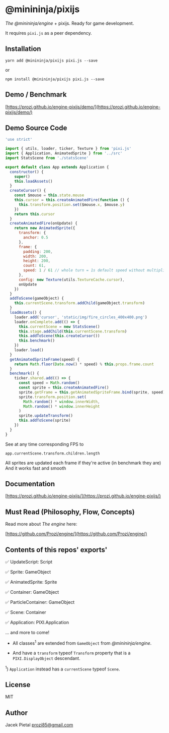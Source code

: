 # @minininja/pixijs

*The @minininja/engine* + pixijs. Ready for game development.

It requires `pixi.js` as a peer dependency.


## Installation

`yarn add @minininja/pixijs pixi.js --save`

or

`npm install @minininja/pixijs pixi.js --save`


## Demo / Benchmark

[https://prozi.github.io/engine-pixijs/demo/](https://prozi.github.io/engine-pixijs/demo/)


## Demo Source Code

```javascript
'use strict'

import { utils, loader, ticker, Texture } from 'pixi.js'
import { Application, AnimatedSprite } from '../src'
import StatsScene from './statsScene'

export default class App extends Application {
  constructor() {
    super()
    this.loadAssets()
  }
  createCursor() {
    const $mouse = this.state.mouse
    this.cursor = this.createAnimatedFire(function () {
      this.transform.position.set($mouse.x, $mouse.y)
    })
    return this.cursor
  }
  createAnimatedFire(onUpdate) {
    return new AnimatedSprite({
      transform: {
        anchor: 0.5
      },
      frame: {
        padding: 200,
        width: 200,
        height: 200,
        count: 61,
        speed: 1 / 61 // whole turn = 1s default speed without multiplier
      },
      config: new Texture(utils.TextureCache.cursor),
      onUpdate
    })
  }
  addToScene(gameObject) {
    this.currentScene.transform.addChild(gameObject.transform)
  }
  loadAssets() {
    loader.add('cursor', 'static/img/fire_circles_400x400.png')
    loader.onComplete.add(() => {
      this.currentScene = new StatsScene()
      this.stage.addChild(this.currentScene.transform)  
      this.addToScene(this.createCursor())
      this.benchmark()
    })
    loader.load()
  }
  getAnimatedSpriteFrame(speed) {
    return Math.floor(Date.now() * speed) % this.props.frame.count
  }
  benchmark() {
    ticker.shared.add(() => {
      const speed = Math.random()
      const sprite = this.createAnimatedFire()
      sprite.getFrame = this.getAnimatedSpriteFrame.bind(sprite, speed)
      sprite.transform.position.set(
        Math.random() * window.innerWidth,
        Math.random() * window.innerHeight
      )
      sprite.updateTransform()
      this.addToScene(sprite)
    })
  }
}
```

See at any time corresponding FPS to

`app.currentScene.transform.children.length`

All sprites are updated each frame if they're active (in benchmark they are)
And it works fast and smooth


## Documentation

[https://prozi.github.io/engine-pixijs/](https://prozi.github.io/engine-pixijs/)


## Must Read (Philosophy, Flow, Concepts)

Read more about *The engine* here:

[https://github.com/Prozi/engine/](https://github.com/Prozi/engine/)


## Contents of this repos' exports'

✅ UpdateScript: Script

✅ Sprite: GameObject

✅ AnimatedSprite: Sprite

✅ Container: GameObject

✅ ParticleContainer: GameObject

✅ Scene: Container

✅ Application: PIXI.Application

... and more to come!

* All classes<sup>1</sup> are extended from `GameObject` from *@minininja/engine*.

* And have a `transform` typeof `Transform` property that is a `PIXI.DisplayObject` descendant.

<sup>1</sup>) `Application` instead has a `currentScene` typeof `Scene`.


## License

MIT


## Author

Jacek Pietal <prozi85@gmail.com>

